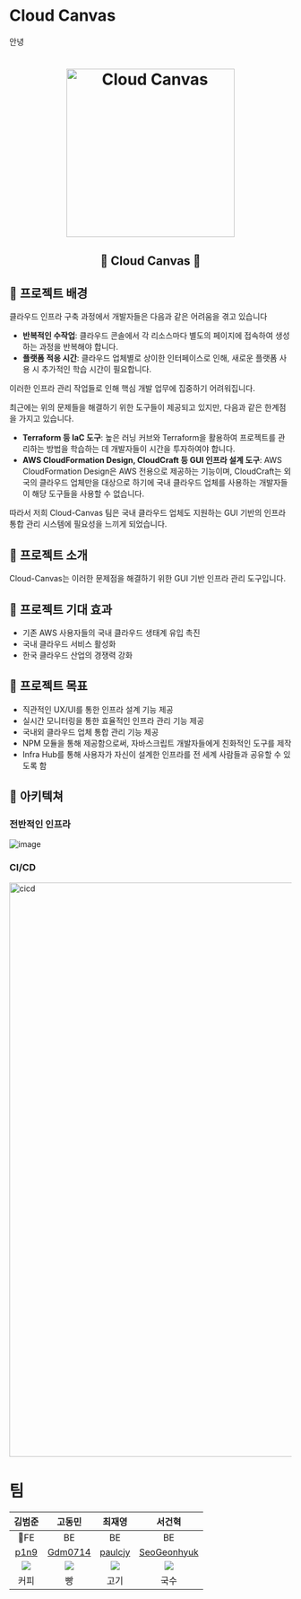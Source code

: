 # Cloud Canvas

안녕

<h1 align="center">
  <img src="https://github.com/user-attachments/assets/10ca29c8-f363-431e-8e80-4ac5e869745b" alt="Cloud Canvas" width="300" height="300"/>
</h1>

<h2 align="center">🎨 Cloud Canvas 🎨</h2>

## 📌 프로젝트 배경

클라우드 인프라 구축 과정에서 개발자들은 다음과 같은 어려움을 겪고 있습니다

-   **반복적인 수작업**: 클라우드 콘솔에서 각 리소스마다 별도의 페이지에 접속하여 생성하는 과정을 반복해야 합니다.
-   **플랫폼 적응 시간**: 클라우드 업체별로 상이한 인터페이스로 인해, 새로운 플랫폼 사용 시 추가적인 학습 시간이 필요합니다.

이러한 인프라 관리 작업들로 인해 핵심 개발 업무에 집중하기 어려워집니다.

최근에는 위의 문제들을 해결하기 위한 도구들이 제공되고 있지만, 다음과 같은 한계점을 가지고 있습니다.

-   **Terraform 등 IaC 도구**: 높은 러닝 커브와 Terraform을 활용하여 프로젝트를 관리하는 방법을 학습하는 데 개발자들이 시간을 투자하여야 합니다.
-   **AWS CloudFormation Design, CloudCraft 등 GUI 인프라 설계 도구**: AWS CloudFormation Design은 AWS 전용으로 제공하는 기능이며, CloudCraft는 외국의 클라우드 업체만을 대상으로 하기에 국내 클라우드 업체를 사용하는 개발자들이 해당 도구들을 사용할 수 없습니다.

따라서 저희 Cloud-Canvas 팀은 국내 클라우드 업체도 지원하는 GUI 기반의 인프라 통합 관리 시스템에 필요성을 느끼게 되었습니다.

## 📌 프로젝트 소개

Cloud-Canvas는 이러한 문제점을 해결하기 위한 GUI 기반 인프라 관리 도구입니다.

## 📌 프로젝트 기대 효과

-   기존 AWS 사용자들의 국내 클라우드 생태계 유입 촉진
-   국내 클라우드 서비스 활성화
-   한국 클라우드 산업의 경쟁력 강화

## 📌 프로젝트 목표

-   직관적인 UX/UI를 통한 인프라 설계 기능 제공
-   실시간 모니터링을 통한 효율적인 인프라 관리 기능 제공
-   국내외 클라우드 업체 통합 관리 기능 제공
-   NPM 모듈을 통해 제공함으로써, 자바스크립트 개발자들에게 친화적인 도구를 제작
-   Infra Hub를 통해 사용자가 자신이 설계한 인프라를 전 세계 사람들과 공유할 수 있도록 함

## 📌 아키텍쳐

### 전반적인 인프라

![image](https://github.com/user-attachments/assets/5901b688-0d3d-4698-ad22-a4d4bb7aa8fd)

### CI/CD

<img width="1024" alt="cicd" src="https://github.com/user-attachments/assets/286d7d2d-bb6a-4315-bcff-4a6ea7569077">

# 팀

|                           김범준                           |                          고동민                           |                          최재영                           |                          서건혁                           |
| :--------------------------------------------------------: | :-------------------------------------------------------: | :-------------------------------------------------------: | :-------------------------------------------------------: |
|                             FE                             |                            BE                             |                            BE                             |                            BE                             |
|             [p1n9](https://github.com/p1n9d3v)             |           [Gdm0714](https://github.com/Gdm0714)           |           [paulcjy](https://github.com/paulcjy)           |       [SeoGeonhyuk](https://github.com/SeoGeonhyuk)       |
| ![](https://avatars.githubusercontent.com/u/152015839?v=4) | ![](https://avatars.githubusercontent.com/u/50660440?v=4) | ![](https://avatars.githubusercontent.com/u/86853786?v=4) | ![](https://avatars.githubusercontent.com/u/60954160?v=4) |
|                            커피                            |                            빵                             |                           고기                            |                           국수                            |
